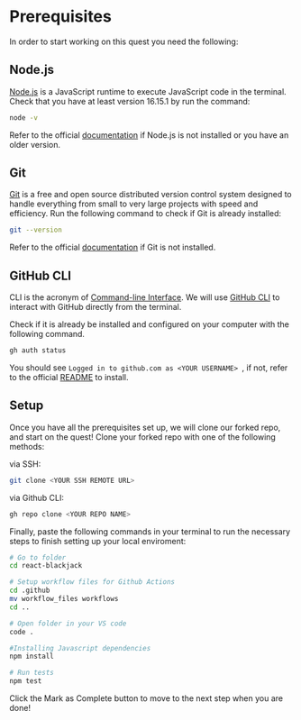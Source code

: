 # Prerequisites

In order to start working on this quest you need the following: 

## Node.js

[Node.js](https://nodejs.org/en/) is a JavaScript runtime to execute JavaScript code in the terminal.  Check that you have at least version 16.15.1 by run the command:

```bash
node -v
```

Refer to the official [documentation](https://nodejs.org/en/download) if  Node.js is not installed or you have an older version.

## Git
[Git](https://git-scm.com/) is a free and open source distributed version control system designed to handle everything from small to very large projects with speed and efficiency. Run the following command to check if Git is already installed:

```bash
git --version
```

Refer to the official [documentation](https://git-scm.com/downloads) if  Git is not installed. 

## GitHub CLI

CLI is the acronym of [Command-line Interface](https://en.wikipedia.org/wiki/Command-line_interface). We will use [GitHub CLI](https://cli.github.com/) to interact with GitHub directly from the terminal.

Check if it is already be installed and configured on your computer with the following command.

```bash
gh auth status
```

You should see `Logged in to github.com as <YOUR USERNAME> `, if not, refer to the official [README](https://github.com/cli/cli#installation) to install.

## Setup

Once you have all the prerequisites set up, we will clone our forked repo, and start on the quest! Clone your forked repo with one of the following methods: 

via SSH:

```bash
git clone <YOUR SSH REMOTE URL>
```

via Github CLI:

```bash
gh repo clone <YOUR REPO NAME>
```

Finally, paste the following commands in your terminal to run the necessary steps to finish setting up your local enviroment:

```bash
# Go to folder
cd react-blackjack

# Setup workflow files for Github Actions
cd .github
mv workflow_files workflows
cd ..

# Open folder in your VS code
code .

#Installing Javascript dependencies
npm install

# Run tests
npm test
```

Click the Mark as Complete button to move to the next step when you are done!
